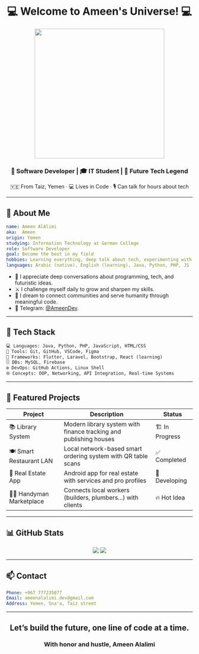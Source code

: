<!-- README.md for Sir Ameen AlAlimi -->

<h1 align="center">💻 Welcome to Ameen's Universe! 💻</h1>

<p align="center">
  <img src="https://raw.githubusercontent.com/SP-XD/SP-XD/refs/heads/main/images/dev-working_rounded.gif" width="350" />
</p>

<h3 align="center">🧠 Software Developer | 🎓 IT Student | 🎯 Future Tech Legend</h3>
<p align="center">
  🇾🇪 From Taiz, Yemen · 💻 Lives in Code · 🎙️ Can talk for hours about tech
</p>

---

## 🧬 About Me

```yaml
name: Ameen AlAlimi
aka:  Ameen
origin: Yemen
studying: Information Technology at German College
role: Software Developer
goal: Become the best in my field
hobbies: Learning everything, deep talk about tech, experimenting with new technologies
languages: Arabic (native), English (learning), Java, Python, PHP, JS
```

- 💬 I appreciate deep conversations about programming, tech, and futuristic ideas.
- ⚔️ I challenge myself daily to grow and sharpen my skills.
- 🤝 I dream to connect communities and serve humanity through meaningful code.
- 📱 Telegram: [@AmeenDev](https://t.me/AmeenDev).

---

## 🚀 Tech Stack

```txt
💻 Languages: Java, Python, PHP, JavaScript, HTML/CSS
🧠 Tools: Git, GitHub, VSCode, Figma
🎨 Frameworks: Flutter, Laravel, Bootstrap, React (learning)
🗄️ DBs: MySQL, Firebase
⚙️ DevOps: GitHub Actions, Linux Shell
🌐 Concepts: OOP, Networking, API Integration, Real-time Systems
```

---

## 🧪 Featured Projects

| Project | Description | Status |
|--------|-------------|--------|
| 📚 Library System | Modern library system with finance tracking and publishing houses | 🏗️ In Progress |
| 🍽️ Smart Restaurant LAN | Local network-based smart ordering system with QR table scans | ✅ Completed |
| 🏡 Real Estate App | Android app for real estate with services and pro profiles | 🔄 Developing |
| 🧑‍💻 Handyman Marketplace | Connects local workers (builders, plumbers...) with clients | 🔥 Hot Idea |

---

## 📊 GitHub Stats

<p align="center">
  <img src="https://github-readme-stats.vercel.app/api?username=Ameen-Soft&show_icons=true&theme=tokyonight&hide_border=true" />
  <img src="https://github-readme-streak-stats.herokuapp.com?user=Ameen-Soft&theme=tokyonight&hide_border=true" />
</p>

---

## 📫 Contact

```yaml
Phone: +967 777235077
Email: ameenalalimi.dev@gmail.com
Address: Yemen, Sna'a, Taiz street
```

---

<h2 align="center"> Let’s build the future, one line of code at a time.</h2>
<h3 align="center"> With honor and hustle, Ameen Alalimi </h3>
